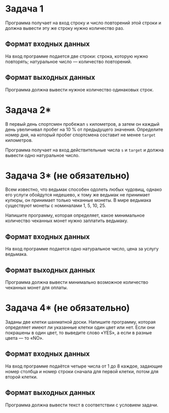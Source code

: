 # Задача 1

Программа получает на вход строку и число повторений этой строки и должна вывести эту же строку нужно количество раз.

## Формат входных данных
На вход программе подается две строки:
строка, которую нужно повторять;
натуральное число — количество повторений.

## Формат выходных данных
Программа должна вывести нужное количество одинаковых строк.

# Задача 2*

В первый день спортсмен пробежал `s` километров, а затем он каждый день увеличивал пробег на 10 % от предыдущего значения. Определите номер дня, на который пробег спортсмена составит не менее `target` километров.

Программа получает на вход действительные числа `s` и `target` и должна вывести одно натуральное число.

# Задача 3* (не обязательно)

Всем известно, что ведьмак способен одолеть любых чудовищ, однако его услуги обойдутся недешево, к тому же ведьмак не принимает купюры, он принимает только чеканные монеты. В мире ведьмака существуют монеты с номиналами 1, 5, 10, 25.

Напишите программу, которая определяет, какое минимальное количество чеканных монет нужно заплатить ведьмаку.

## Формат входных данных
На вход программе подается одно натуральное число, цена за услугу ведьмака.

## Формат выходных данных
Программа должна вывести минимально возможное количество чеканных монет для оплаты.

# Задача 4* (не обязательно)

Заданы две клетки шахматной доски. Напишите программу, которая определяет имеют ли указанные клетки один цвет или нет. Если они покрашены в один цвет, то выведите слово «YES», а если в разные цвета — то «NO».

## Формат входных данных
На вход программе подаётся четыре числа от 1 до 8 каждое, задающие номер столбца и номер строки сначала для первой клетки, потом для второй клетки.

## Формат выходных данных
Программа должна вывести текст в соответствии с условием задачи.
